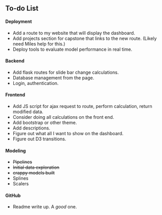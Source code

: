 ## To-do List

#### Deployment
- Add a route to my website that will display the dashboard.
- Add projects section for capstone that links to the new route. (Likely need Miles help for this.)
- Deploy tools to evaluate model performance in real time.

#### Backend
- Add flask routes for slide bar change calculations.
- Database management from the page.
- Login, authentication.

#### Frontend
- Add JS script for ajax request to route, perform calculation, return modified data.
- Consider doing all calculations on the front end.
- Add bootstrap or other theme.
- Add descriptions.
- Figure out what all I want to show on the dashboard.
- Figure out D3 transitions.

#### Modeling
- ~~Pipelines~~
- ~~Initial data exploration~~
- ~~crappy models built~~
- Splines
- Scalers

#### GitHub
- Readme write up. A _good_ one.



